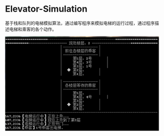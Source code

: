 # Elevator-Simulation
基于栈和队列的电梯模拟算法，通过编写程序来模拟电梯的运行过程，通过程序描述电梯和乘客的各个动作。

![image](https://github.com/HauyuChen/Elevator-Simulation/blob/master/pic.png)
